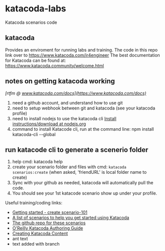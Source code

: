 # katacoda-labs
Katacoda scenarios code 

## katacoda
Provides an enviroment for running labs and training.
The code in this repo link over to https://www.katacoda.com/ir4engineer
The best documentation for Katacoda can be found at: https://www.katacoda.community/welcome.html


## notes on getting katacoda working

*[rtfm @ www.katacoda.com/docs](https://www.katacoda.com/docs)*

1. need a github account, and understand how to use git
2. need to setup webhook between git and katacoda (see your katacoda profile)
3. need to install nodejs to use the katacoda cli  [Install instructions/download at nodejs.org](nodejs.org)
4. command to install Katacode cli, run at the command line:  npm install katacoda-cli --global

## run katacode cli to generate a scenerio folder 
1. help cmd: katacoda help
2. create your scenario folder and files with cmd:  `katacoda scenarios:create`
    (when asked,  'friendURL' is local folder name to create)
3. Sync with your github as needed, katacoda will automatically pull the code.
4. You should see your 1st katacode scenario show up under your profile.

Useful training/coding links:
* [Getting started - create scenario-101](https://katacoda.com/scenario-examples/scenarios/create-scenario-101)
* [A list of scenarios to help you get started using Katacoda](https://katacoda.com/scenario-examples)
* [The github repo for these scenarios](https://github.com/katacoda/scenario-examples)
* [O'Reilly Katacoda Authoring Guide](https://docs.google.com/document/d/14rudtruZQhRxvD3zcR3g75j5nuOgKGz4CYk8hdhaV-w/edit)
* [Creating Katacoda Content](https://www.katacoda.community/welcome.html)
* ant text
* text added with branch
